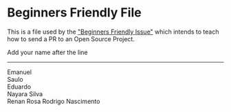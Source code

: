 # Beginners Friendly File

This is a file used by the ["Beginners Friendly Issue"](https://github.com/Cv-Keep/cvkeep-frontend/issues/10) which intends to teach how to send a PR to an Open Source Project.

Add your name after the line

---

Emanuel  
Saulo  
Eduardo  
Nayara Silva  
Renan Rosa
Rodrigo Nascimento